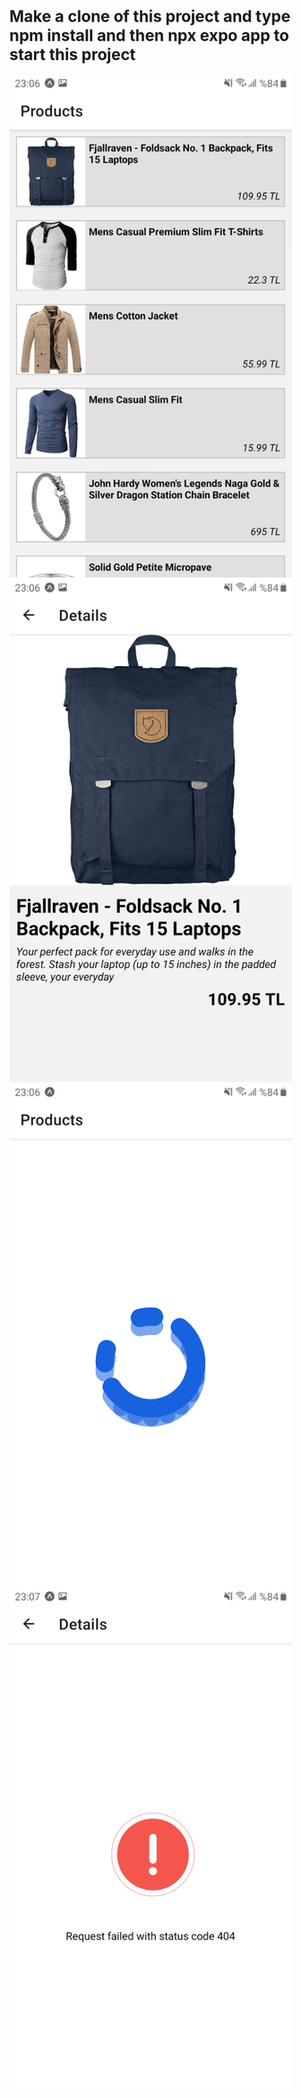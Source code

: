 # Make a clone of this project and type npm install and then npx expo app to start this project

![Untitled](/assets/1.jpg) ![Untitled](/assets/2.jpg)
![Untitled](/assets/3.jpg) ![Untitled](/assets/4.jpg)
